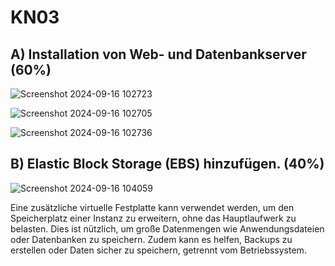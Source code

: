 # KN03

## A) Installation von Web- und Datenbankserver (60%)

![Screenshot 2024-09-16 102723](https://github.com/user-attachments/assets/024cb0e9-5433-4fe5-925a-d308f0435346)

![Screenshot 2024-09-16 102705](https://github.com/user-attachments/assets/e11b498d-4e77-41d1-a943-abfc2bcda81e)

![Screenshot 2024-09-16 102736](https://github.com/user-attachments/assets/567f4fb1-df3e-48b6-828e-d7653f0a6500)

## B) Elastic Block Storage (EBS) hinzufügen. (40%)

![Screenshot 2024-09-16 104059](https://github.com/user-attachments/assets/b95169df-9d83-4c27-b6ff-d63ec20d41a7)

Eine zusätzliche virtuelle Festplatte kann verwendet werden, um den Speicherplatz einer Instanz zu erweitern, ohne das Hauptlaufwerk zu belasten. Dies ist nützlich, um große Datenmengen wie Anwendungsdateien oder Datenbanken zu speichern. Zudem kann es helfen, Backups zu erstellen oder Daten sicher zu speichern, getrennt vom Betriebssystem.
